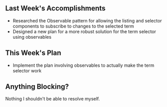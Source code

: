 ## Last Week's Accomplishments
 - Researched the Observable pattern for allowing the listing and selector components to subscribe to changes to the selected term
 - Designed a new plan for a more robust solution for the term selector using observables 

## This Week's Plan

 - Implement the plan involving observables to actually make the term selector work

## Anything Blocking?

Nothing I shouldn't be able to resolve myself.

